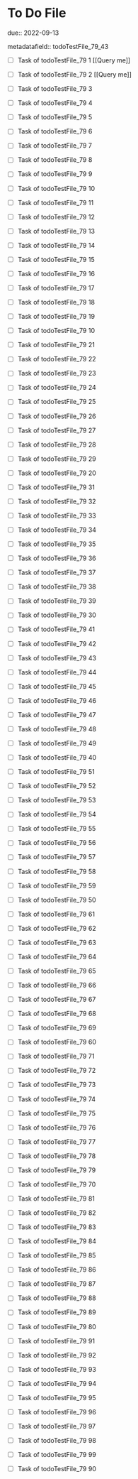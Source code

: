 # To Do File

due:: 2022-09-13

metadatafield:: todoTestFile_79_43

- [ ] Task of todoTestFile_79 1 [[Query me]]
- [ ] Task of todoTestFile_79 2 [[Query me]]
- [ ] Task of todoTestFile_79 3
- [ ] Task of todoTestFile_79 4
- [ ] Task of todoTestFile_79 5
- [ ] Task of todoTestFile_79 6
- [ ] Task of todoTestFile_79 7
- [ ] Task of todoTestFile_79 8
- [ ] Task of todoTestFile_79 9
- [ ] Task of todoTestFile_79 10

- [ ] Task of todoTestFile_79 11 
- [ ] Task of todoTestFile_79 12 
- [ ] Task of todoTestFile_79 13
- [ ] Task of todoTestFile_79 14
- [ ] Task of todoTestFile_79 15
- [ ] Task of todoTestFile_79 16
- [ ] Task of todoTestFile_79 17
- [ ] Task of todoTestFile_79 18
- [ ] Task of todoTestFile_79 19
- [ ] Task of todoTestFile_79 10

- [ ] Task of todoTestFile_79 21 
- [ ] Task of todoTestFile_79 22 
- [ ] Task of todoTestFile_79 23
- [ ] Task of todoTestFile_79 24
- [ ] Task of todoTestFile_79 25
- [ ] Task of todoTestFile_79 26
- [ ] Task of todoTestFile_79 27
- [ ] Task of todoTestFile_79 28
- [ ] Task of todoTestFile_79 29
- [ ] Task of todoTestFile_79 20

- [ ] Task of todoTestFile_79 31 
- [ ] Task of todoTestFile_79 32 
- [ ] Task of todoTestFile_79 33
- [ ] Task of todoTestFile_79 34
- [ ] Task of todoTestFile_79 35
- [ ] Task of todoTestFile_79 36
- [ ] Task of todoTestFile_79 37
- [ ] Task of todoTestFile_79 38
- [ ] Task of todoTestFile_79 39
- [ ] Task of todoTestFile_79 30

- [ ] Task of todoTestFile_79 41 
- [ ] Task of todoTestFile_79 42 
- [ ] Task of todoTestFile_79 43
- [ ] Task of todoTestFile_79 44
- [ ] Task of todoTestFile_79 45
- [ ] Task of todoTestFile_79 46
- [ ] Task of todoTestFile_79 47
- [ ] Task of todoTestFile_79 48
- [ ] Task of todoTestFile_79 49
- [ ] Task of todoTestFile_79 40

- [ ] Task of todoTestFile_79 51 
- [ ] Task of todoTestFile_79 52 
- [ ] Task of todoTestFile_79 53
- [ ] Task of todoTestFile_79 54
- [ ] Task of todoTestFile_79 55
- [ ] Task of todoTestFile_79 56
- [ ] Task of todoTestFile_79 57
- [ ] Task of todoTestFile_79 58
- [ ] Task of todoTestFile_79 59
- [ ] Task of todoTestFile_79 50

- [ ] Task of todoTestFile_79 61 
- [ ] Task of todoTestFile_79 62 
- [ ] Task of todoTestFile_79 63
- [ ] Task of todoTestFile_79 64
- [ ] Task of todoTestFile_79 65
- [ ] Task of todoTestFile_79 66
- [ ] Task of todoTestFile_79 67
- [ ] Task of todoTestFile_79 68
- [ ] Task of todoTestFile_79 69
- [ ] Task of todoTestFile_79 60

- [ ] Task of todoTestFile_79 71 
- [ ] Task of todoTestFile_79 72 
- [ ] Task of todoTestFile_79 73
- [ ] Task of todoTestFile_79 74
- [ ] Task of todoTestFile_79 75
- [ ] Task of todoTestFile_79 76
- [ ] Task of todoTestFile_79 77
- [ ] Task of todoTestFile_79 78
- [ ] Task of todoTestFile_79 79
- [ ] Task of todoTestFile_79 70


- [ ] Task of todoTestFile_79 81 
- [ ] Task of todoTestFile_79 82 
- [ ] Task of todoTestFile_79 83
- [ ] Task of todoTestFile_79 84
- [ ] Task of todoTestFile_79 85
- [ ] Task of todoTestFile_79 86
- [ ] Task of todoTestFile_79 87
- [ ] Task of todoTestFile_79 88
- [ ] Task of todoTestFile_79 89
- [ ] Task of todoTestFile_79 80


- [ ] Task of todoTestFile_79 91 
- [ ] Task of todoTestFile_79 92 
- [ ] Task of todoTestFile_79 93
- [ ] Task of todoTestFile_79 94
- [ ] Task of todoTestFile_79 95
- [ ] Task of todoTestFile_79 96
- [ ] Task of todoTestFile_79 97
- [ ] Task of todoTestFile_79 98
- [ ] Task of todoTestFile_79 99
- [ ] Task of todoTestFile_79 90
